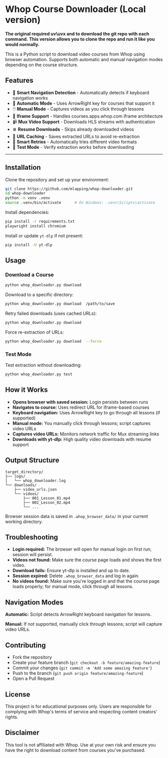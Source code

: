 # Whop Course Downloader (Local version)

**The original required uv\uvx and to download the git repo with each command.**
**This version allows you to clone the repo and run it like you would normally.**

This is a Python script to download video courses from Whop using browser automation. 
Supports both automatic and manual navigation modes depending on the course structure.

## Features

- 🎯 **Smart Navigation Detection** - Automatically detects if keyboard navigation works
- 🤖 **Automatic Mode** - Uses ArrowRight key for courses that support it
- 🖱️ **Manual Mode** - Captures videos as you click through lessons
- 🔗 **Iframe Support** - Handles courses.apps.whop.com iframe architecture
- 📹 **Mux Video Support** - Downloads HLS streams with authentication
- ⏸️ **Resume Downloads** - Skips already downloaded videos
- 💾 **URL Caching** - Saves extracted URLs to avoid re-extraction
- 🔄 **Smart Retries** - Automatically tries different video formats
- 🧪 **Test Mode** - Verify extraction works before downloading

***

## Installation

Clone the repository and set up your environment:
```sh
git clone https://github.com/mlapping/whop-downloader.git
cd whop-downloader
python -m venv .venv
source .venv/bin/activate      # On Windows: .venv\Scripts\activate
```

Install dependencies:
```sh
pip install -r requirements.txt
playwright install chromium
```

Install or update `yt-dlp` if not present:
```sh
pip install -U yt-dlp
```

## Usage

### Download a Course

```sh
python whop_downloader.py download 
```
Download to a specific directory:
```sh
python whop_downloader.py download  /path/to/save
```
Retry failed downloads (uses cached URLs):
```sh
python whop_downloader.py download 
```
Force re-extraction of URLs:
```sh
python whop_downloader.py download  --force
```

### Test Mode

Test extraction without downloading:
```sh
python whop_downloader.py test 
```

## How it Works

- **Opens browser with saved session:** Login persists between runs
- **Navigates to course:** Uses redirect URL for iframe-based courses
- **Keyboard navigation:** Uses ArrowRight key to go through all lessons (if supported)
- **Manual mode:** You manually click through lessons; script captures video URLs
- **Captures video URLs:** Monitors network traffic for Mux streaming links
- **Downloads with yt-dlp:** High quality video downloads with resume support

## Output Structure

```
target_directory/
├── logs/
│   └── whop_downloader.log
└── downloads/
    ├── video_urls.json
    └── videos/
        ├── 001_Lesson_01.mp4
        ├── 002_Lesson_02.mp4
        └── ...
```

Browser session data is saved in `.whop_browser_data/` in your current working directory.

## Troubleshooting

- **Login required:** The browser will open for manual login on first run; session will persist.
- **Videos not found:** Make sure the course page loads and shows the first video.
- **Download fails:** Ensure yt-dlp is installed and up to date.
- **Session expired:** Delete `.whop_browser_data` and log in again.
- **No videos found:** Make sure you're logged in and that the course page loads properly; for manual mode, click through all lessons.

## Navigation Modes

**Automatic:** Script detects ArrowRight keyboard navigation for lessons.

**Manual:** If not supported, manually click through lessons; script will capture video URLs.

## Contributing

- Fork the repository
- Create your feature branch (`git checkout -b feature/amazing-feature`)
- Commit your changes (`git commit -m 'Add some amazing feature'`)
- Push to the branch (`git push origin feature/amazing-feature`)
- Open a Pull Request

## License

This project is for educational purposes only. Users are responsible for complying with Whop's terms of service and respecting content creators' rights.

## Disclaimer

This tool is not affiliated with Whop. Use at your own risk and ensure you have the right to download content from courses you've purchased.
